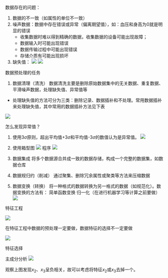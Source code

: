 数据存在的问题：
1. 数据的不一致（如属性的单位不一致）
2. 噪声数据：数据中存在错误或异常（偏离期望值），如：血压和身高为0就是明显的错误
	* 收集数据时难以得到精确的数据，收集数据的设备可能出现故障；
	* 数据输入时可能出现错误
	* 数据传输过程中可能出现错误
	* 存储介质有可能出现损坏
3. 缺失值：
![](https://files.mdnice.com/user/25190/c0e4085e-1ef2-460d-90ad-6ecb2313366f.png)
![](https://files.mdnice.com/user/25190/bf858ff7-418f-465d-a7c1-ff4f6cf268d3.png)

数据预处理的任务
1. 数据清理（清洗）
数据清洗主要是删除原始数据集中的无关数据、重复数据、平滑噪声数据，处理缺失值、异常值等
* 处理缺失值的方法可分为三类：删除记录、数据插补和不处理。常用数据插补来处理缺失值，其中常用的数据插补方法见下表

![](https://files.mdnice.com/user/25190/e9a06e17-e620-4a9e-ac52-91e88eb0dbf2.png)

怎么发现异常值？

1. 使用$3\sigma$原则，超出平均值+$3\sigma$和平均值-$3\sigma$的数值认为是异常值。
![](https://files.mdnice.com/user/25190/309b25b7-6662-4dfc-9537-5ea999eda3c5.png)

2. 使用箱型图
![](https://files.mdnice.com/user/25190/8f5d882e-b339-42c1-ae0e-1e8eceb90b2d.png)
程序
![](https://files.mdnice.com/user/25190/f45baf19-78c9-4f78-865d-92c804aaa02d.png)


2. 数据集成
将多个数据源合并成一致的数据存储，构成一个完整的数据集，如数据仓库
3. 数据规归约（削减）
通过聚集、删除冗余属性或聚类等方法来压缩数据
4. 数据变换（转换）
将一种格式的数据转换为另一格式的数据（如规范化）。数据变换的方法有：
简单函数变换
归一化（在进行机器学习等计算之前要做）
![](https://files.mdnice.com/user/25190/80303f48-4541-4129-9e14-35c6073564fe.png)

特征工程

![](https://files.mdnice.com/user/25190/5a95364c-398a-4996-8ba1-80e176c7229c.png)

在特征工程中数据的预处理一定要做，数据特征的选择不一定要做

![](https://files.mdnice.com/user/25190/26c5939b-c3ef-4a70-b8f8-bc6aedca0ed2.png)

特征选择

主成分分析
![](https://files.mdnice.com/user/25190/1b662bd5-17ff-424e-aeed-08b18c7702dd.png)

观察上图发现$x_2、x_3$呈负相关，故可以考虑将特征$x_2$或$x_3$去掉一个。